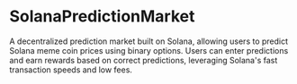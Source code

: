 # SolanaPredictionMarket
A decentralized prediction market built on Solana, allowing users to predict Solana meme coin prices using binary options. Users can enter predictions and earn rewards based on correct predictions, leveraging Solana's fast transaction speeds and low fees.
